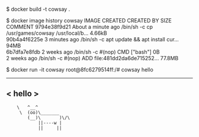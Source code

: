 
$ docker build -t cowsay .

$ docker image history cowsay
IMAGE          CREATED              CREATED BY                                      SIZE      COMMENT
9794e38f9d21   About a minute ago   /bin/sh -c cp /usr/games/cowsay /usr/local/b…   4.66kB    
90b4a4f6225e   3 minutes ago        /bin/sh -c apt update &&     apt install cur…   94MB      
6b7dfa7e8fdb   2 weeks ago          /bin/sh -c #(nop)  CMD ["bash"]                 0B        
<missing>      2 weeks ago          /bin/sh -c #(nop) ADD file:481dd2da6de715252…   77.8MB   

$ docker run -it cowsay 
root@8fc6279514ff:/# cowsay hello
 _______
< hello >
 -------
        \   ^__^
         \  (oo)\_______
            (__)\       )\/\
                ||----w |
                ||     ||